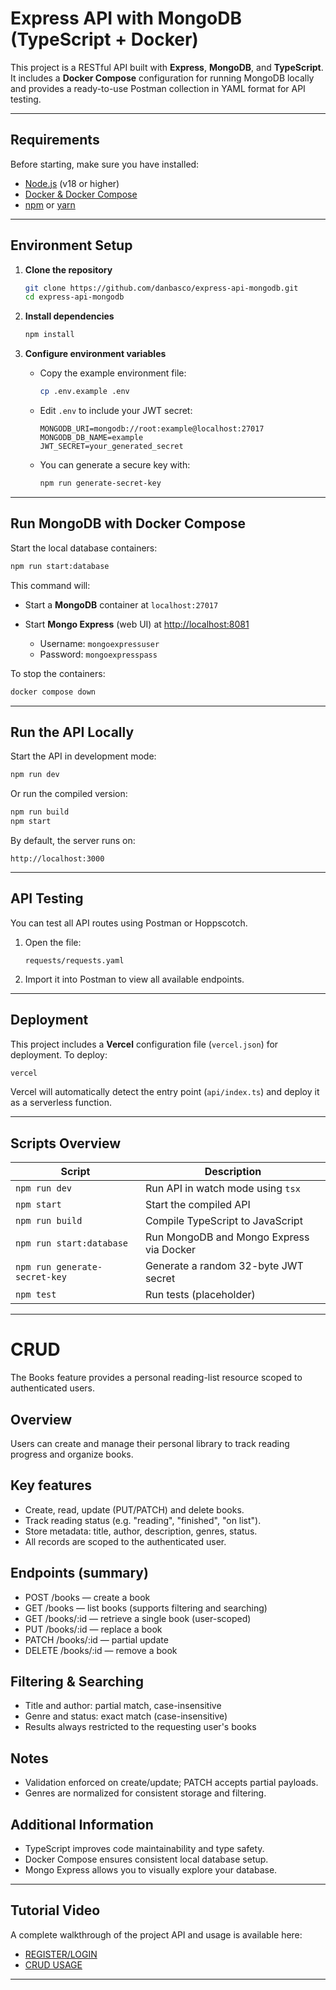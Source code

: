 # Express API with MongoDB (TypeScript + Docker)

This project is a RESTful API built with **Express**, **MongoDB**, and **TypeScript**.
It includes a **Docker Compose** configuration for running MongoDB locally and provides a ready-to-use Postman collection in YAML format for API testing.

---

## Requirements

Before starting, make sure you have installed:

* [Node.js](https://nodejs.org/) (v18 or higher)
* [Docker & Docker Compose](https://www.docker.com/)
* [npm](https://www.npmjs.com/) or [yarn](https://yarnpkg.com/)

---

## Environment Setup

1. **Clone the repository**

   ```bash
   git clone https://github.com/danbasco/express-api-mongodb.git
   cd express-api-mongodb
   ```

2. **Install dependencies**

   ```bash
   npm install
   ```

3. **Configure environment variables**

   * Copy the example environment file:

     ```bash
     cp .env.example .env
     ```
   * Edit `.env` to include your JWT secret:

     ```env
     MONGODB_URI=mongodb://root:example@localhost:27017
     MONGODB_DB_NAME=example
     JWT_SECRET=your_generated_secret
     ```
   * You can generate a secure key with:

     ```bash
     npm run generate-secret-key
     ```

---

## Run MongoDB with Docker Compose

Start the local database containers:

```bash
npm run start:database
```

This command will:

* Start a **MongoDB** container at `localhost:27017`
* Start **Mongo Express** (web UI) at [http://localhost:8081](http://localhost:8081)

  * Username: `mongoexpressuser`
  * Password: `mongoexpresspass`

To stop the containers:

```bash
docker compose down
```

---

## Run the API Locally

Start the API in development mode:

```bash
npm run dev
```

Or run the compiled version:

```bash
npm run build
npm start
```

By default, the server runs on:

```
http://localhost:3000
```

---

## API Testing

You can test all API routes using Postman or Hoppscotch.

1. Open the file:

   ```
   requests/requests.yaml
   ```
2. Import it into Postman to view all available endpoints.

---

## Deployment

This project includes a **Vercel** configuration file (`vercel.json`) for deployment.
To deploy:

```bash
vercel
```

Vercel will automatically detect the entry point (`api/index.ts`) and deploy it as a serverless function.

---

## Scripts Overview

| Script                        | Description                              |
| ----------------------------- | ---------------------------------------- |
| `npm run dev`                 | Run API in watch mode using `tsx`        |
| `npm start`                   | Start the compiled API                   |
| `npm run build`               | Compile TypeScript to JavaScript         |
| `npm run start:database`      | Run MongoDB and Mongo Express via Docker |
| `npm run generate-secret-key` | Generate a random 32-byte JWT secret     |
| `npm test`                    | Run tests (placeholder)                  |

---

# CRUD

The Books feature provides a personal reading-list resource scoped to authenticated users.

## Overview
Users can create and manage their personal library to track reading progress and organize books.

## Key features
- Create, read, update (PUT/PATCH) and delete books.
- Track reading status (e.g. "reading", "finished", "on list").
- Store metadata: title, author, description, genres, status.
- All records are scoped to the authenticated user.

## Endpoints (summary)
- POST /books — create a book
- GET /books — list books (supports filtering and searching)
- GET /books/:id — retrieve a single book (user-scoped)
- PUT /books/:id — replace a book
- PATCH /books/:id — partial update
- DELETE /books/:id — remove a book

## Filtering & Searching
- Title and author: partial match, case-insensitive
- Genre and status: exact match (case-insensitive)
- Results always restricted to the requesting user's books

## Notes
- Validation enforced on create/update; PATCH accepts partial payloads.
- Genres are normalized for consistent storage and filtering.



## Additional Information

* TypeScript improves code maintainability and type safety.
* Docker Compose ensures consistent local database setup.
* Mongo Express allows you to visually explore your database.

---

## Tutorial Video

A complete walkthrough of the project API and usage is available here:
- [REGISTER/LOGIN](https://youtu.be/MPKciL0R5kQ)
- [CRUD USAGE](https://youtu.be/JDByNXuoVxo)

---
